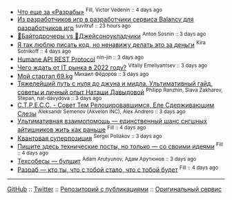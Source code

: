 - [Что еще за «Разрабы»](./about-us/about-us.md) <sup>Fill, Victor Vedenin :: 4 days ago</sup>
- [Из разработчиков игр в разработчики сервиса Balancy для разработчиков игр](./balancy/apanasik-balancy.md) <sup>suvitruf :: 23 hours ago</sup>
- [🧱Байтодрочеры vs 🚜Джейсоноукладчики](./bytefuckers-vs-jsonpavers/bytefuckers-vs-jsonpavers.md) <sup>Anton Sosnin :: 3 days ago</sup>
- [Я так люблю писать код, но ненавижу делать это за деньги](./commercial/commercial.md) <sup>Kira Sotnikoff :: 4 days ago</sup>
- [Humane API REST Protocol](./humane-api-rest-protocol/humane-api-rest-protocol.md) <sup>nin-jin :: 3 days ago</sup>
- [Чего ждать от IT рынка в 2022 году?](./it-in-2022/it-in-2022.md) <sup>Vitaliy Emeliyantsev :: 3 days ago</sup>
- [Мой стартап 69.kg](./my-startup/my-startup.md) <sup>Михаил Фёдоров :: 3 days ago</sup>
- [Тяжелейший путь с нуля до джуна и мидла. Ультимативный гайд, советы и личный опыт Наташи Давыдовой](./nat-jun-way/nat-jun-way.md) <sup>Philipp Ranzhin, Slava Zakharov, Stepan, nat-davydova :: 3 days ago</sup>
- [С.Т.Р.Е.С.С. - Совет Тем Релоцировавшимся, Еле Сдерживающим Слезы](./s-t-r-e-s-s/s-t-r-e-s-s.md) <sup>Aleksandr Semenov (Akvelon INC), Alex Andrero :: 3 days ago</sup>
- [Ультимативная взаимопомощь — единственный шанс снгшных айтишников жить как раньше](./stay-together/stay-together.md) <sup>Fill :: 4 days ago</sup>
- [Квантовая суперпозиция](./superposition-principle/superposition-principle.md) <sup>Sergei Poliakov :: 3 days ago</sup>
- [Пишите здесь технические посты, но только — со своими идеями](./tech-post/tech.md) <sup>Fill :: 4 days ago</sup>
- [Техсобесы — булщит](./tech-reviews-bullshit/tech-reviews-bullshit.md) <sup>Adam Arutyunov, Адам Арутюнов :: 3 days ago</sup>
- [Разраб — кто ты, что с тобой стало, что с тобой будет](./who-we-are/who-we-are.md) <sup>Fill :: 4 days ago</sup>

***

[GitHub](https://github.com/gwer/kitchen) ::
[Twitter](https://twitter.com/webholt) ::
[Репозиторий с публикациями](https://github.com/razrabs-media/editorial) ::
[Оригинальный сервис](https://razrabs.ru)
